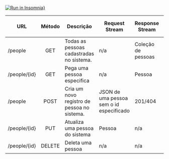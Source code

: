 [![Run in Insomnia}](https://insomnia.rest/images/run.svg)](https://insomnia.rest/run/?label=person-api&uri=https%3A%2F%2Fraw.githubusercontent.com%2FUellingtonDamasceno%2Fperson-api%2Fmain%2Fsrc%2Fmain%2Fresources%2Finsomnia.json)

| URL          | Método | Descrição                                   | Request Stream                           | Response Stream    | Status Code Returned |
| ------------ | :----: | ------------------------------------------- | ---------------------------------------- | ------------------ | :------------------: |
| /people      |  GET   | Todas as pessoas cadastradas no sistema.    | n/a                                      | Coleção de pessoas |       200/404        |
| /people/{id} |  GET   | Pega uma pessoa especifica                  | n/a                                      | Pessoa             |       200/404        |
| /people      |  POST  | Cria um novo registro de pessoa no sistema. | JSON de uma pessoa sem o id especificado | 201/404            |
| /people/{id} |  PUT   | Atualiza uma pessoa do sistema              | Pessoa                                   | n/a                |       200/404        |
| /people/{id} | DELETE | Deleta uma pessoa                           | n/a                                      | n/a                |       200/404        |

